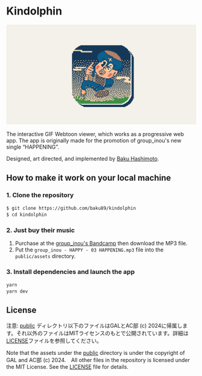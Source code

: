 # Kindolphin

![](public/assets/ogp.png)

The interactive GIF Webtoon viewer, which works as a progressive web app. The app is originally made for the promotion of group_inou's new single “HAPPENING”.

Designed, art directed, and implemented by [Baku Hashimoto](https://baku89.com).

## How to make it work on your local machine

### 1. Clone the repository

```bash
$ git clone https://github.com/baku89/kindolphin
$ cd kindolphin
```

### 2. Just buy their music

1. Purchase at the [group_inou's Bandcamp](https://gal-official.bandcamp.com/album/happy) then download the MP3 file.
2. Put the `group_inou - HAPPY - 03 HAPPENING.mp3` file into the `public/assets` directory.

### 3. Install dependencies and launch the app

```bash
yarn
yarn dev
```

## License

注意: [public](./public) ディレクトリ以下のファイルはGALとAC部 (c) 2024に帰属します。それ以外のファイルはMITライセンスのもとで公開されています。詳細は[LICENSE](./LICENSE)ファイルを参照してください。

Note that the assets under the [public](./public) directory is under the copyright of GAL and AC部 (c) 2024.　All other files in the repository is licensed under the MIT License. See the [LICENSE](./LICENSE) file for details.
